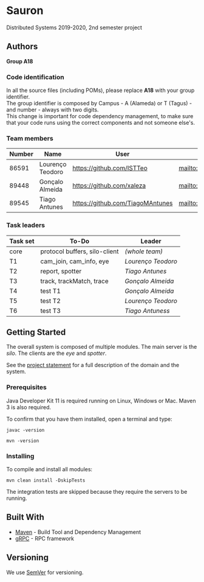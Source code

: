 # Sauron

Distributed Systems 2019-2020, 2nd semester project


## Authors

**Group A18**

### Code identification

In all the source files (including POMs), please replace __A18__ with your group identifier.  
The group identifier is composed by Campus - A (Alameda) or T (Tagus) - and number - always with two digits.  
This change is important for code dependency management, to make sure that your code runs using the correct components and not someone else's.

### Team members


| Number | Name              | User                                 | Email                               |
| -------|-------------------|--------------------------------------|-------------------------------------|
| 86591  | Lourenço Teodoro  | <https://github.com/ISTTeo>          | <mailto:alice@tecnico.ulisboa.pt>   |
| 89448  | Gonçalo Almeida   | <https://github.com/xaleza>          | <mailto:bob@tecnico.ulisboa.pt>     |
| 89545  | Tiago Antunes     | <https://github.com/TiagoMAntunes>   | <mailto:charlie@tecnico.ulisboa.pt> |

### Task leaders


| Task set | To-Do                         | Leader              |
| ---------|-------------------------------| --------------------|
| core     | protocol buffers, silo-client | _(whole team)_      |
| T1       | cam_join, cam_info, eye       | _Lourenço Teodoro_  |
| T2       | report, spotter               | _Tiago Antunes_     |
| T3       | track, trackMatch, trace      | _Gonçalo Almeida_   |
| T4       | test T1                       | _Gonçalo Almeida_   |
| T5       | test T2                       | _Lourenço Teodoro_  |
| T6       | test T3                       | _Tiago Antuness_    |


## Getting Started

The overall system is composed of multiple modules.
The main server is the _silo_.
The clients are the _eye_ and _spotter_.

See the [project statement](https://github.com/tecnico-distsys/Sauron/blob/master/README.md) for a full description of the domain and the system.

### Prerequisites

Java Developer Kit 11 is required running on Linux, Windows or Mac.
Maven 3 is also required.

To confirm that you have them installed, open a terminal and type:

```
javac -version

mvn -version
```

### Installing

To compile and install all modules:

```
mvn clean install -DskipTests
```

The integration tests are skipped because they require the servers to be running.


## Built With

* [Maven](https://maven.apache.org/) - Build Tool and Dependency Management
* [gRPC](https://grpc.io/) - RPC framework


## Versioning

We use [SemVer](http://semver.org/) for versioning. 
